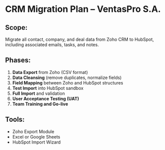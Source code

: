 # CRM Migration Plan – VentasPro S.A.

## Scope:
Migrate all contact, company, and deal data from Zoho CRM to HubSpot, including associated emails, tasks, and notes.

## Phases:
1. **Data Export** from Zoho (CSV format)
2. **Data Cleansing** (remove duplicates, normalize fields)
3. **Field Mapping** between Zoho and HubSpot structures
4. **Test Import** into HubSpot sandbox
5. **Full Import** and validation
6. **User Acceptance Testing (UAT)**
7. **Team Training and Go-live**

## Tools:
- Zoho Export Module
- Excel or Google Sheets
- HubSpot Import Wizard
